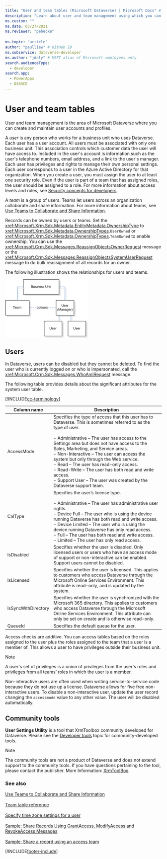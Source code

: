 ```yaml
---
title: "User and team tables (Microsoft Dataverse) | Microsoft Docs" # Intent and product brand in a unique string of 43-59 chars including spaces
description: "Learn about user and team management using which you can create and maintain user accounts and profiles." # 115-145 characters including spaces. This abstract displays in the search result.
ms.custom: ""
ms.date: 03/27/2021
ms.reviewer: "pehecke"

ms.topic: "article"
author: "paulliew" # GitHub ID
ms.subservice: dataverse-developer
ms.author: "jdaly" # MSFT alias of Microsoft employees only
search.audienceType: 
  - developer
search.app: 
  - PowerApps
  - D365CE
---
```

# User and team tables

User and team management is the area of Microsoft Dataverse where you can create and maintain user accounts and profiles.  

 A *user* is any person who works for a business unit who uses Dataverse. Each user has a user account. All users must be associated with only one business unit. This association controls which customer data the user will have access to. Included in the user's account is information such as the user's telephone numbers, email address, and a link to the user's manager. Each user has privileges and rights to manage their own personal settings. Each user corresponds to a user in the Azure Active Directory for that organization. When you create a user, you must assign the user to at least one security role. Even if the user is part of a team that has assigned roles, the user should be assigned to a role. For more information about access levels and roles, see [Security concepts for developers](security-concepts.md).  

 A *team* is a group of users. Teams let users across an organization collaborate and share information. For more information about teams, see [Use Teams to Collaborate and Share Information](use-access-teams-owner-teams-collaborate-share-information.md).  

 Records can be owned by users or teams. Set the <xref:Microsoft.Xrm.Sdk.Metadata.EntityMetadata.OwnershipType> to <xref:Microsoft.Xrm.Sdk.Metadata.OwnershipTypes>.`UserOwned` or <xref:Microsoft.Xrm.Sdk.Metadata.OwnershipTypes>.`TeamOwned` to enable ownership. You can use the <xref:Microsoft.Crm.Sdk.Messages.ReassignObjectsOwnerRequest> message or the <xref:Microsoft.Crm.Sdk.Messages.ReassignObjectsSystemUserRequest> message to do bulk reassignment of all records for an owner.  

 The following illustration shows the relationships for users and teams.  

 ![User and team table relationship diagram.](media/crm-v5s-em-userteam.gif "User and team table relationship diagram")  

## Users  
 In Dataverse, users can be disabled but they cannot be deleted. To find the user who is currently logged on or who is impersonated, call the <xref:Microsoft.Crm.Sdk.Messages.WhoAmIRequest> message.  

 The following table provides details about the significant attributes for the system user table.
 
 [!INCLUDE[cc-terminology](includes/cc-terminology.md)]
 


|   Column name    |                                                                                                                                                                                                                                                                                                                              Description                                                                                                                                                                                                                                                                                                                              |
|---------------------|-----------------------------------------------------------------------------------------------------------------------------------------------------------------------------------------------------------------------------------------------------------------------------------------------------------------------------------------------------------------------------------------------------------------------------------------------------------------------------------------------------------------------------------------------------------------------------------------------------------------------------------------------------------------------|
|     AccessMode      | Specifies the type of access that this user has to Dataverse. This is sometimes referred to as the type of user.<br /><br /> -   Administrative – The user has access to the Settings area but does not have access to the Sales, Marketing, and Service areas.<br />-   Non-Interactive – The user can access the system but only through the Web service.<br />-   Read – The user has read-only access.<br />-   Read-Write – The user has both read and write access.<br />-   Support User – The user was created by the Dataverse support team. |
|       CalType       |                                                               Specifies the user’s license type.<br /><br /> -   Administrative – The user has administrative user rights.<br />-   Device Full – The user who is using the device running Dataverse has both read and write access.<br />-   Device Limited – The user who is using the device running Dataverse has only read access.<br />-   Full – The user has both read and write access.<br />-   Limited – The user has only read access.                                                                |
|     IsDisabled      |                                                                                                                                                                                                                                             Specifies whether the user is disabled. Only licensed users or users who have an access mode of support or non-interactive can be enabled. Support users cannot be disabled.                                                                                                                                                                                                                                              |
|     IsLicensed      |                                                                                                                                                                             Specifies whether the user is licensed. This applies to customers who access Dataverse through the Microsoft Online Services Environment. This attribute is read-only, and is updated by the system.                                                                                                                                                                              |
| IsSyncWithDirectory |                                                                                                                                 Specifies whether the user is synchronized with the Microsoft 365 directory. This applies to customers who access Dataverse through the Microsoft Online Services Environment. This attribute can only be set on create and is otherwise read-only.                                                                                                                                 |
|       QueueId       |                                                                                                                                                                                                                                                                                                               Specifies the default queue for the user.                                                                                                                                                                                                                                                                                                               |

 Access checks are additive. You can access tables based on the roles assigned to the user plus the roles assigned to the team that a user is a member of. This allows a user to have privileges outside their business unit.  

> [!NOTE]
>  A user's set of privileges is a union of privileges from the user's roles and privileges from all teams’ roles in which the user is a member.  


 Non-interactive users are often used when writing service-to-service code because they do not use up a license. Dataverse allows for five free non-interactive users. To disable a non-interactive user, update the user record changing the `accessmode` value to any other value. The user will be disabled automatically.

## Community tools

**User Settings Utility** is a tool that XrmToolbox community developed for Dataverse. Please see the [Developer tools](developer-tools.md) topic for community-developed tools.

> [!NOTE]
> The community tools are not a product of Dataverse and does not extend support to the community tools.
> If you have questions pertaining to the tool, please contact the publisher. More Information: [XrmToolBox](https://www.xrmtoolbox.com).

### See also  
   
 [Use Teams to Collaborate and Share Information](use-access-teams-owner-teams-collaborate-share-information.md)<br/>   
 [Team table reference](reference/entities/team.md)<br/>   
 [Specify time zone settings for a user](specify-time-zone-settings-user.md)<br/>   
 [Sample: Share Records Using GrantAccess, ModifyAccess and RevokeAccess Messages](org-service/samples/share-records-using-grantaccess-modifyaccess-revokeaccess-messages.md)<br/>   
 [Sample: Share a record using an access team](org-service/samples/share-record-using-access-team.md)<br/>   
 

[!INCLUDE[footer-include](../../includes/footer-banner.md)]
